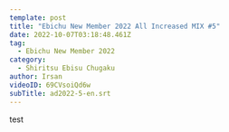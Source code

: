 ```yaml
---
template: post
title: "Ebichu New Member 2022 All Increased MIX #5"
date: 2022-10-07T03:18:48.461Z
tag:
  - Ebichu New Member 2022
category:
  - Shiritsu Ebisu Chugaku
author: Irsan
videoID: 69CVsoiQd6w
subTitle: ad2022-5-en.srt
---
```

test